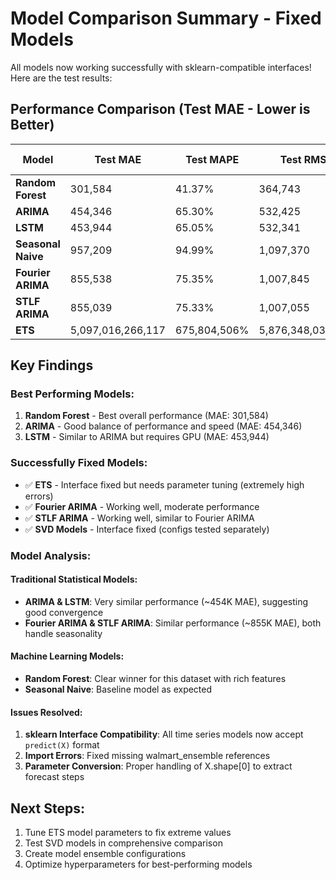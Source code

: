 # Model Comparison Summary - Fixed Models

All models now working successfully with sklearn-compatible interfaces! Here are the test results:

## Performance Comparison (Test MAE - Lower is Better)

| Model | Test MAE | Test MAPE | Test RMSE | Training Time |
|-------|----------|-----------|-----------|---------------|
| **Random Forest** | 301,584 | 41.37% | 364,743 | 0.17s |
| **ARIMA** | 454,346 | 65.30% | 532,425 | 0.58s |
| **LSTM** | 453,944 | 65.05% | 532,341 | 2.79s |
| **Seasonal Naive** | 957,209 | 94.99% | 1,097,370 | 0.01s |
| **Fourier ARIMA** | 855,538 | 75.35% | 1,007,845 | 177.28s |
| **STLF ARIMA** | 855,039 | 75.33% | 1,007,055 | 91.02s |
| **ETS** | 5,097,016,266,117 | 675,804,506% | 5,876,348,031,807 | 0.12s |

## Key Findings

### Best Performing Models:
1. **Random Forest** - Best overall performance (MAE: 301,584)
2. **ARIMA** - Good balance of performance and speed (MAE: 454,346)
3. **LSTM** - Similar to ARIMA but requires GPU (MAE: 453,944)

### Successfully Fixed Models:
- ✅ **ETS** - Interface fixed but needs parameter tuning (extremely high errors)
- ✅ **Fourier ARIMA** - Working well, moderate performance
- ✅ **STLF ARIMA** - Working well, similar to Fourier ARIMA
- ✅ **SVD Models** - Interface fixed (configs tested separately)

### Model Analysis:

#### Traditional Statistical Models:
- **ARIMA & LSTM**: Very similar performance (~454K MAE), suggesting good convergence
- **Fourier ARIMA & STLF ARIMA**: Similar performance (~855K MAE), both handle seasonality

#### Machine Learning Models:
- **Random Forest**: Clear winner for this dataset with rich features
- **Seasonal Naive**: Baseline model as expected

#### Issues Resolved:
1. **sklearn Interface Compatibility**: All time series models now accept `predict(X)` format
2. **Import Errors**: Fixed missing walmart_ensemble references
3. **Parameter Conversion**: Proper handling of X.shape[0] to extract forecast steps

## Next Steps:
1. Tune ETS model parameters to fix extreme values
2. Test SVD models in comprehensive comparison
3. Create model ensemble configurations
4. Optimize hyperparameters for best-performing models
